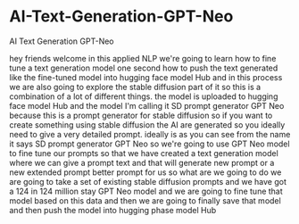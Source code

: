 # AI-Text-Generation-GPT-Neo
AI Text Generation GPT-Neo

hey friends welcome in this applied NLP  we're going to learn how to fine tune a text generation model one second how to push the text generated like the fine-tuned model into hugging face model Hub and in this process we are also going to explore the stable diffusion part of it so this is a combination of a lot of different things. the model is uploaded to hugging face model Hub and the model I'm calling it SD prompt generator GPT Neo because this is a prompt generator for stable diffusion so if you want to create something using stable diffusion the AI are generated so you ideally need to give a very detailed prompt. ideally is as you can see from the name it says SD prompt generator GPT Neo so we're going to use GPT Neo model to fine tune our prompts so that we have created a text generation model where we can give a prompt text and that will generate new prompt or a new extended prompt better prompt for us so what are we going to do we are going to take a set of existing stable diffusion prompts and we have got a 124 in 124 million stay GPT Neo model and we are going to fine tune that model based on this data and then we are going to finally save that model and then push the model into hugging phase model Hub
